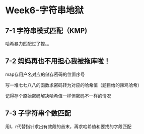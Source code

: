 # Week6-字符串地狱

## 7-1 字符串模式匹配（KMP)

哈希暴力匹配过了捏。。

## 7-2 妈妈再也不用担心我被拖库啦！

map存用户名对应的储存密码的位置序号

写一堆七七八八的函数求密码转为对应的哈希值（题目给的辣鸡哈希）

记得存个原始密码解决哈希值一样但密码不一样的情况

## 7-3 子字符串个数匹配

用l，r代替指针求出有效段的首末，再求哈希值和要找的字段匹配